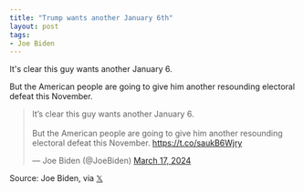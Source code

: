 ```yaml
---
title: "Trump wants another January 6th"
layout: post
tags:
- Joe Biden
---
```


It's clear this guy wants another January 6.

But the American people are going to give him another resounding electoral defeat this November.

<blockquote class="twitter-tweet"><p lang="en" dir="ltr">It’s clear this guy wants another January 6.<br /><br />But the American people are going to give him another resounding electoral defeat this November. <a href="https://t.co/saukB6Wjry">https://t.co/saukB6Wjry</a></p>&mdash; Joe Biden (@JoeBiden) <a href="https://twitter.com/JoeBiden/status/1769454648946049261?ref_src=twsrc%5Etfw">March 17, 2024</a></blockquote> <script async src="https://platform.twitter.com/widgets.js" charset="utf-8"></script>

Source: Joe Biden, via [𝕏](https://x.com)
